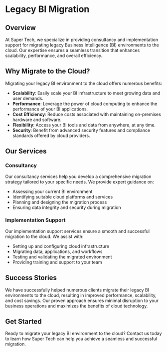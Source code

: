 # Legacy BI Migration

## Overview

At Super Tech, we specialize in providing consultancy and implementation support for migrating legacy Business Intelligence (BI) environments to the cloud. Our expertise ensures a seamless transition that enhances scalability, performance, and overall efficiency..

## Why Migrate to the Cloud?

Migrating your legacy BI environment to the cloud offers numerous benefits:

- **Scalability**: Easily scale your BI infrastructure to meet growing data and user demands.
- **Performance**: Leverage the power of cloud computing to enhance the performance of your BI applications.
- **Cost Efficiency**: Reduce costs associated with maintaining on-premises hardware and software.
- **Flexibility**: Access your BI tools and data from anywhere, at any time.
- **Security**: Benefit from advanced security features and compliance standards offered by cloud providers.

## Our Services

### Consultancy

Our consultancy services help you develop a comprehensive migration strategy tailored to your specific needs. We provide expert guidance on:

- Assessing your current BI environment
- Identifying suitable cloud platforms and services
- Planning and designing the migration process
- Ensuring data integrity and security during migration

### Implementation Support

Our implementation support services ensure a smooth and successful migration to the cloud. We assist with:

- Setting up and configuring cloud infrastructure
- Migrating data, applications, and workflows
- Testing and validating the migrated environment
- Providing training and support to your team

## Success Stories

We have successfully helped numerous clients migrate their legacy BI environments to the cloud, resulting in improved performance, scalability, and cost savings. Our proven approach ensures minimal disruption to your business operations and maximizes the benefits of cloud technology.

## Get Started

Ready to migrate your legacy BI environment to the cloud? Contact us today to learn how Super Tech can help you achieve a seamless and successful migration.
